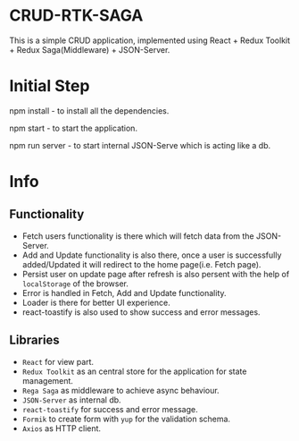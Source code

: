 # CRUD-RTK-SAGA

This is a simple CRUD application, implemented using React + Redux Toolkit + Redux Saga(Middleware) + JSON-Server.

# Initial Step

npm install - to install all the dependencies.

npm start - to start the application.

npm run server - to start internal JSON-Serve which is acting like a db.

# Info 

## Functionality
- Fetch users functionality is there which will fetch data from the JSON-Server.
- Add and Update functionality is also there, once a user is successfully added/Updated it will redirect to the home page(i.e. Fetch page).
- Persist user on update page after refresh is also persent with the help of `localStorage` of the browser. 
- Error is handled in Fetch, Add and Update functionality.
- Loader is there for better UI experience.
- react-toastify is also used to show success and error messages.

## Libraries
- `React` for view part.
- `Redux Toolkit` as an central store for the application for state management.
- `Rega Saga` as middleware to achieve async behaviour.
- `JSON-Server` as internal db.
- `react-toastify` for success and error message.
- `Formik` to create form with `yup` for the validation schema.
- `Axios` as HTTP client.
